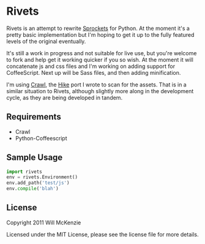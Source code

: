Rivets
======

Rivets is an attempt to rewrite
[Sprockets](https://github.com/sstephenson/sprockets) for Python. At the
moment it's a pretty basic implementation but I'm hoping to get it up to
the fully featured levels of the original eventually.

It's still a work in progress and not suitable for live use, but you're
welcome to fork and help get it working quicker if you so wish. At the
moment it will concatenate js and css files and I'm working on adding
support for CoffeeScript. Next up will be Sass files, and then adding
minification.

I'm using [Crawl](https://github.com/OiNutter/crawl), the
[Hike](https://github.com/sstephenson/hike) port I wrote to scan for the
assets. That is in a similar situation to Rivets, although slightly more
along in the development cycle, as they are being developed in tandem.

Requirements
------------

* Crawl
* Python-Coffeescript

Sample Usage
------------

```python
import rivets
env = rivets.Environment()
env.add_path('test/js')
env.compile('blah')
```

License
-------

Copyright 2011 Will McKenzie

Licensed under the MIT License, please see the license file for more
details.
